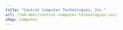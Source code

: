 ```yaml
---
title: "Central Computer Technologies, Inc."
url: /red-deer/central-computer-technologies-inc/
shop: Computer
---
```

